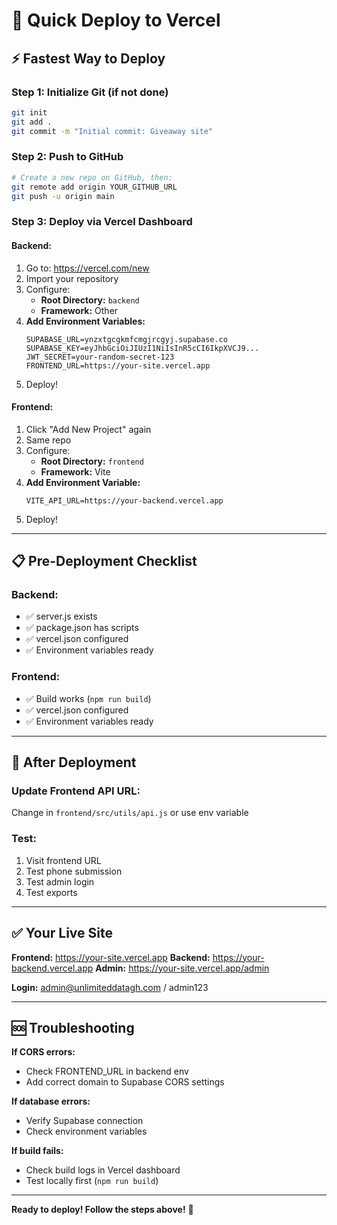 # 🚀 Quick Deploy to Vercel

## ⚡ Fastest Way to Deploy

### Step 1: Initialize Git (if not done)
```bash
git init
git add .
git commit -m "Initial commit: Giveaway site"
```

### Step 2: Push to GitHub
```bash
# Create a new repo on GitHub, then:
git remote add origin YOUR_GITHUB_URL
git push -u origin main
```

### Step 3: Deploy via Vercel Dashboard

#### Backend:
1. Go to: https://vercel.com/new
2. Import your repository
3. Configure:
   - **Root Directory:** `backend`
   - **Framework:** Other
4. **Add Environment Variables:**
   ```
   SUPABASE_URL=ynzxtgcgkmfcmgjrcgyj.supabase.co
   SUPABASE_KEY=eyJhbGciOiJIUzI1NiIsInR5cCI6IkpXVCJ9...
   JWT_SECRET=your-random-secret-123
   FRONTEND_URL=https://your-site.vercel.app
   ```
5. Deploy!

#### Frontend:
1. Click "Add New Project" again
2. Same repo
3. Configure:
   - **Root Directory:** `frontend`
   - **Framework:** Vite
4. **Add Environment Variable:**
   ```
   VITE_API_URL=https://your-backend.vercel.app
   ```
5. Deploy!

---

## 📋 Pre-Deployment Checklist

### Backend:
- ✅ server.js exists
- ✅ package.json has scripts
- ✅ vercel.json configured
- ✅ Environment variables ready

### Frontend:
- ✅ Build works (`npm run build`)
- ✅ vercel.json configured
- ✅ Environment variables ready

---

## 🎯 After Deployment

### Update Frontend API URL:
Change in `frontend/src/utils/api.js` or use env variable

### Test:
1. Visit frontend URL
2. Test phone submission
3. Test admin login
4. Test exports

---

## ✅ Your Live Site

**Frontend:** https://your-site.vercel.app
**Backend:** https://your-backend.vercel.app
**Admin:** https://your-site.vercel.app/admin

**Login:** admin@unlimiteddatagh.com / admin123

---

## 🆘 Troubleshooting

**If CORS errors:**
- Check FRONTEND_URL in backend env
- Add correct domain to Supabase CORS settings

**If database errors:**
- Verify Supabase connection
- Check environment variables

**If build fails:**
- Check build logs in Vercel dashboard
- Test locally first (`npm run build`)

---

**Ready to deploy! Follow the steps above!** 🚀
